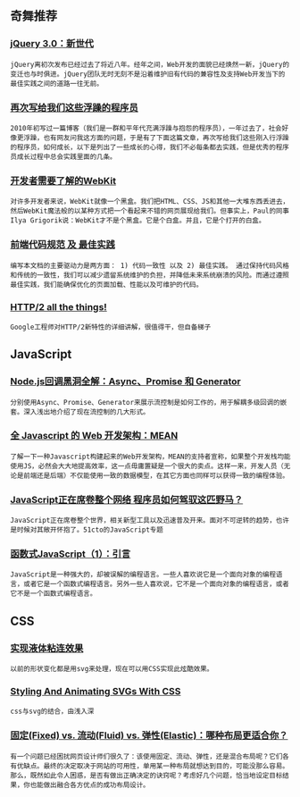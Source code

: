 
## 奇舞推荐

### [jQuery 3.0：新世代](http://www.w3ctech.com/topic/603)

    jQuery离初次发布已经过去了将近八年。经年之间，Web开发的面貌已经焕然一新，jQuery的变迁也与时俱进。jQuery团队无时无刻不是沿着维护旧有代码的兼容性及支持Web开发当下的最佳实践之间的道路一往无前。

### [再次写给我们这些浮躁的程序员](http://blog.csdn.net/yzsind/article/details/6168854/)

    2010年初写过一篇博客（我们是一群和平年代充满浮躁与抱怨的程序员），一年过去了，社会好像更浮躁，也有网友问我这方面的问题，于是有了下面这篇文章，再次写给我们这些刚入行浮躁的程序员，如何成长，以下是列出了一些成长的心得，我们不必每条都去实践，但是优秀的程序员成长过程中总会实践里面的几条。

### [开发者需要了解的WebKit](http://www.infoq.com/cn/articles/webkit-for-developers)

    对许多开发者来说，WebKit就像一个黑盒。我们把HTML、CSS、JS和其他一大堆东西丢进去，然后WebKit魔法般的以某种方式把一个看起来不错的网页展现给我们。但事实上，Paul的同事Ilya Grigorik说：WebKit才不是个黑盒。它是个白盒。并且，它是个打开的白盒。

### [前端代码规范 及 最佳实践](http://blog.jobbole.com/79075/)

    编写本文档的主要驱动力是两方面： 1) 代码一致性 以及 2) 最佳实践。 通过保持代码风格和传统的一致性，我们可以减少遗留系统维护的负担，并降低未来系统崩溃的风险。而通过遵照最佳实践，我们能确保优化的页面加载、性能以及可维护的代码。

### [HTTP/2 all the things!](https://docs.google.com/presentation/d/1l9c9ROjLTD8clOL0yFufAOMbxNC0D-19zCiXMgqtY-M/present?slide=id.p19)

    Google工程师对HTTP/2新特性的详细讲解，很值得干，但自备梯子

## JavaScript

### [Node.js回调黑洞全解：Async、Promise 和 Generator](http://zhuanlan.zhihu.com/FrontendMagazine/19750470)

    分别使用Async、Promise、Generator来展示流控制是如何工作的，用于解耦多级回调的嵌套。深入浅出地介绍了现在流控制的几大形式。

### [全 Javascript 的 Web 开发架构：MEAN](http://developer.51cto.com/art/201404/434759.htm)

    了解一下一种Javascript构建起来的Web开发架构，MEAN的支持者宣称，如果整个开发栈均能使用JS，必然会大大地提高效率，这一点毋庸置疑是一个很大的卖点。这样一来，开发人员（无论是前端还是后端）不仅能使用一致的数据模型，在其它方面也同样可以获得一致的编程体验。

### [JavaScript正在席卷整个网络 程序员如何驾驭这匹野马？](http://developer.51cto.com/exp/Exjs/)

    JavaScript正在席卷整个世界，相关新型工具以及迅速普及开来。面对不可逆转的趋势，也许是时候对其敞开怀抱了。51cto的JavaScript专题

### [函数式JavaScript（1）：引言](http://blog.jobbole.com/72810/)

    JavaScript是一种强大的，却被误解的编程语言。一些人喜欢说它是一个面向对象的编程语言，或者它是一个函数式编程语言。另外一些人喜欢说，它不是一个面向对象的编程语言，或者它不是一个函数式编程语言。

## CSS

### [实现液体粘连效果](http://css-tricks.com/shape-blobbing-css/)

    以前的形状变化都是用svg来处理，现在可以用CSS实现此炫酷效果。

### [Styling And Animating SVGs With CSS](http://www.smashingmagazine.com/2014/11/03/styling-and-animating-svgs-with-css/?utm_source=CSS-Weekly&utm_campaign=Issue-135&utm_medium=email)

    css与svg的结合，由浅入深

### [固定(Fixed) vs. 流动(Fluid) vs. 弹性(Elastic)：哪种布局更适合你？](http://blog.moocss.com/tutorials/html-css-tutorials/438.html)

    有一个问题已经困扰网页设计师们很久了：该使用固定、流动、弹性，还是混合布局呢？它们各有优缺点。最终的决定取决于网站的可用性，单用某一种布局就想达到目的，可能没那么容易。那么，既然如此令人困惑，是否有做出正确决定的诀窍呢？考虑好几个问题，恰当地设定目标结果，你也能做出融合各方优点的成功布局设计。
